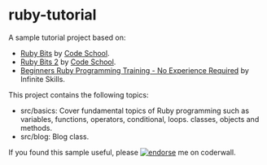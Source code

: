 ruby-tutorial
=============
A sample tutorial project based on:
* [Ruby Bits](http://rubybits.codeschool.com/) by [Code School](https://codeschool.com).
* [Ruby Bits 2](http://rubybits2.codeschool.com/) by [Code School](https://codeschool.com).
* [Beginners Ruby Programming Training - No Experience Required](https://www.udemy.com/ruby-programming) by Infinite Skills.

This project contains the following topics:
 * src/basics: Cover fundamental topics of Ruby programming such as variables, functions, operators, conditional, loops.  classes, objects and methods.
 * src/blog: Blog class.

If you found this sample useful, please [![endorse](https://api.coderwall.com/ivanhcsim/endorsecount.png)](https://coderwall.com/ivanhcsim) me on coderwall.
